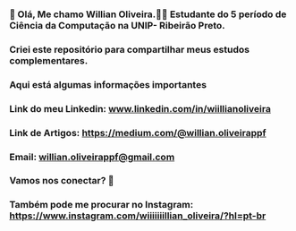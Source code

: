 ### 👨 Olá, Me chamo Willian Oliveira.👨‍🎓 Estudante do 5 período de Ciência da Computação na UNIP- Ribeirão Preto.
### Criei este repositório para compartilhar meus estudos complementares.

### Aqui está algumas informações importantes

### Link do meu Linkedin: www.linkedin.com/in/wiillianoliveira
### Link de Artigos: https://medium.com/@willian.oliveirappf
### Email: willian.oliveirappf@gmail.com

### Vamos nos conectar? 👋

### Também pode me procurar no Instagram: https://www.instagram.com/wiiiiiiillian_oliveira/?hl=pt-br
